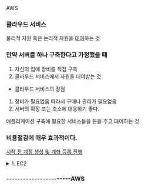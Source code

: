 <summary> AWS </summary>
<div markdown="1">  

### 클라우드 서비스
물리적 자원 혹은 논리적 자원을 <u> 대여</u>하는 것

### 만약 서버를 하나 구축한다고 가정했을 때 
1. 자신의 집에 장비를 직접 구축
2. 클라우드 서비스에서 자원을 대여받는 것  
- 클라우드 서비스의 장점
1. 장비가 필요없음 따라서 구매나 관리가 필요없음
2. 서버의 확장 또는 축소에 대응하기 좋다.

애플리케이션 구축에 필요한 서비스들을 돈을 주고 대여하는 것 
### 비용절감에 매우 효과적이다.

<u>시작 전 계정 생성 및 계좌 등록 진행</u>

<details>
<summary> 1. EC2 </summary>
<div markdown="1">

Elastic Compute Cloud의 약자이며
물리적인 자원을 대여해주는 것
### 특징 
- 원하는 만큼 CPU ,디스크 등 자원을 선택하여 대여할 수 있음
- 여러가지 OS 선택이 가능하다.

### EC2의 자원 생성

1. AWS 웹 브라우저 접속 후 <u>아시아 태평양(서울)로 지역설정</u> 
2. 서비스에서 EC2를 찾은 후 인스턴스 탭에서 인스턴스 시작 클릭
- Quick start -> Amazon Linux(OS)로 선택
- 키 페어 설정 저장 된 파일을 잘 보관해야 함
- 나머지 기본 값으로 진행 

### EC2의 어플 배포

Node.js 어플

1. 생성한 인스턴스 우측 하단에  <u> Iv4 퍼블릭 IP주소</u>를 복사
2. 터미널 실행
- 다운로드 받은 keypair가 있는 폴더로 이동
```
chmod 400 testKey.pem
```
- 위 명령어로 400권한으로 조정
```
ssh -i testKey.pem ec2-user@13.124.89.173
```
- ssh -i 키페어파일 ec2-user@IV4 퍼블릭 IP
- 이후 등록 확인 메시지 yes 입력

3. NVM(Node Version Manager).sh 설치

[Github_link]('https://github.com/nvm-sh/nvm/blob/master/README.md')
```
curl -o- https://raw.githubusercontent.com/nvm-sh/nvm/v0.39.1/install.sh | bash
```
- ssh 터미널 창에서 아래 명령어로 설치

```
export NVM_DIR="$([ -z "${XDG_CONFIG_HOME-}" ] && printf %s "${HOME}/.nvm" || printf %s "${XDG_CONFIG_HOME}/nvm")"
[ -s "$NVM_DIR/nvm.sh" ] && \. "$NVM_DIR/nvm.sh" # This loads nvm
```
- 환경변수 설정

```
nvm install --lts
```
- --lts (안정적인 버전 사용)을 사용하여 노드 다운로드

```
nvm use --lts
```
- 위 명령어로 --lts 버전으로 스위칭

4. App 폴더 생성
```
mkdir App
cd App
```

5. Express 패키지 설치

```
npm i -S express
```

6. Node.js 앱 생성
 
```
vi index.js
```
- vi 편집기를 이용하여 다음 코드 작성

```Javascript
const express = require('express')
const app = express()

app.get('', async (req, res) => {
    res.send("Hello World\n")
})

app.listen(3000, () =>{
    console.log("App is listening 3000 port")
})
```
- esc -> :wq로 저장 후 닫기

```
node index.js 
```
- index.js 파일 실행 후 확인

7. Get 요청 보내기

- 위 2번 과정 중 ssh명령어를 이용하여 추가로 동일한 인스턴스 접근 (터미널 2개)

```
curl http://localhost:3000
```
- 위 명령어로 인스턴스 내 로컬호스트 get요청 후 Hello World 결과 확인







</div>
</details>



</div>
</details> 

### -----------------------AWS 